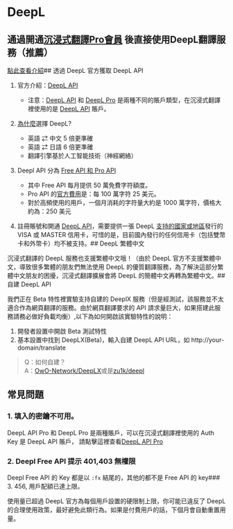 # DeepL

## 通過開通[沉浸式翻譯Pro會員](https://immersivetranslate.com/pricing/) 後直接使用DeepL翻譯服務（推薦）

[點此查看介紹](https://immersivetranslate.com/pricing/)## 透過 DeepL 官方獲取 DeepL API

1. 官方介紹：[DeepL API](https://www.deepl.com/zh/pro#developer)
   - 注意：[DeepL API](https://www.deepl.com/zh/pro#developer) 和 [DeepL Pro](https://www.deepl.com/pro) 是兩種不同的賬戶類型，在沉浸式翻譯裡使用的是 [DeepL API](https://www.deepl.com/zh/pro/select-country#developer) 賬戶。
2. [為什麼](https://www.deepl.com/zh/whydeepl)選擇 DeepL?

   - 英語 ⇄ 中文 5 倍更準確
   - 英語 ⇄ 日語 6 倍更準確
   - 翻譯引擎基於人工智能技術（神經網絡）

3. Deepl API 分為 [Free API 和 Pro API](https://www.deepl.com/zh/pro#developer)

   - 其中 Free API 每月提供 50 萬免費字符額度。
   - Pro API 的[官方費用](https://www.deepl.com/zh/pro#developer)是：每 100 萬字符 25 美元。
   - 對於高頻使用的用戶，一個月消耗的字符量大約是 1000 萬字符，價格大約為：250 美元

4. 註冊賬號和開通 [DeepL API](https://www.deepl.com/zh/pro#developer)，需要提供一張 DeepL [支持的國家或地區](https://support.deepl.com/hc/zh-cn/articles/360020016339-DeepL-Pro%E5%9C%A8%E6%88%91%E6%89%80%E5%9C%A8%E5%9C%8B%E5%AE%B6%E6%97%A0%E6%B3%95%E8%AE%A2%E9%98%85)發行的 VISA 或 MASTER 信用卡，可惜的是，目前國內發行的任何信用卡（包括雙幣卡和外幣卡）均不被支持。## DeepL 繁體中文

沉浸式翻譯的 DeepL 服務也支援繁體中文哦！（由於 DeepL 官方不支援繁體中文，導致很多繁體的朋友們無法使用 DeepL 的優質翻譯服務，為了解決這部分繁體中文朋友的困擾，沉浸式翻譯擴展會將 DeepL 的簡體中文再轉為繁體中文。## 自建 DeepL API

我們正在 Beta 特性裡實驗支持自建的 DeeplX 服務（但是經測試，該服務並不太適合作為網頁翻譯的服務。由於網頁翻譯要求的 API 請求量巨大，如果搭建此服務請務必做好負載均衡）,以下為如何開啟該實驗特性的說明：

1. 開發者設置中開啟 Beta 測試特性
2. 基本設置中找到 DeepLX(Beta)，輸入自建 DeepL API URL，如 http://your-domain/translate

> Q：如何自建？  
> A：[OwO-Network/DeepLX](https://github.com/OwO-Network/DeepLX#setup-on-immersive-translate)或是[zu1k/deepl](https://github.com/KyleChoy/zotero-pdf-translate/blob/CustomDeepL/README.md)

## 常見問題

### 1. 填入的密鑰不可用。

DeepL API Pro 和 DeepL Pro 是兩種賬戶，可以在沉浸式翻譯裡使用的 Auth Key 是 DeepL API 賬戶， 請點擊這裡查看[DeepL API Pro](https://www.deepl.com/zh/pro/select-country#developer)

### 2. Deepl Free API 提示 401,403 無權限

Deepl Free API 的 Key 都是以 `:fx` 結尾的，其他的都不是 Free API 的 key### 3. 456, 用戶配額已達上限。

使用量已超過 DeepL 官方為每個用戶設置的硬限制上限，你可能已違反了 DeepL 的合理使用政策，最好避免此類行為。如果是付費用戶的話，下個月會自動重置用量。
